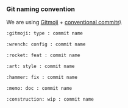 ### Git naming convention

We are using [Gitmoji](https://gitmoji.dev/) + [conventional commits](https://www.conventionalcommits.org/)\

```bash
:gitmoji: type : commit name
```

```bash
:wrench: config : commit name
```

```bash
:rocket: feat : commit name
```

```bash
:art: style : commit name
```

```bash
:hammer: fix : commit name
```

```bash
:memo: doc : commit name
```

```bash
:construction: wip : commit name
```
